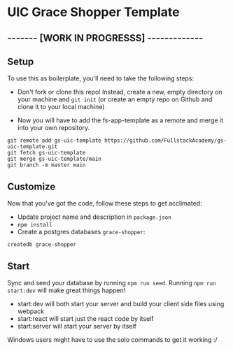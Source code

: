# UIC Grace Shopper Template

## ------- [WORK IN PROGRESSS] -------------

## Setup






To use this as boilerplate, you'll need to take the following steps:

- Don't fork or clone this repo! Instead, create a new, empty
  directory on your machine and `git init` (or create an empty repo on
  Github and clone it to your local machine)

- Now you will have to add the fs-app-template as a remote and merge it into your own repository.

```
git remote add gs-uic-template https://github.com/FullstackAcademy/gs-uic-template.git
git fetch gs-uic-template
git merge gs-uic-template/main
git branch -m master main
```

## Customize

Now that you've got the code, follow these steps to get acclimated:

- Update project name and description in `package.json`
- `npm install`
- Create a postgres databases `grace-shopper`:

```
createdb grace-shopper
```

## Start

Sync and seed your database by running `npm run seed`. Running `npm run start:dev` will make great things happen!

- start:dev will both start your server and build your client side files using webpack
- start:react will start just the react code by itself
- start:server will start your server by itself

Windows users might have to use the solo commands to get it working :/

